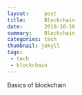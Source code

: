 ```yaml
---
layout:     post
title:      Blockchain
date:       2018-10-16
summary:    Blockchain
categories: tech
thumbnail: jekyll
tags:
 - tech
 - blockchain
---
```



Basics of blockchain